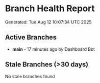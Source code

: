 # Branch Health Report
Generated: Tue Aug 12 10:07:34 UTC 2025

## Active Branches
- **main** - 17 minutes ago by Dashboard Bot

## Stale Branches (>30 days)
No stale branches found
